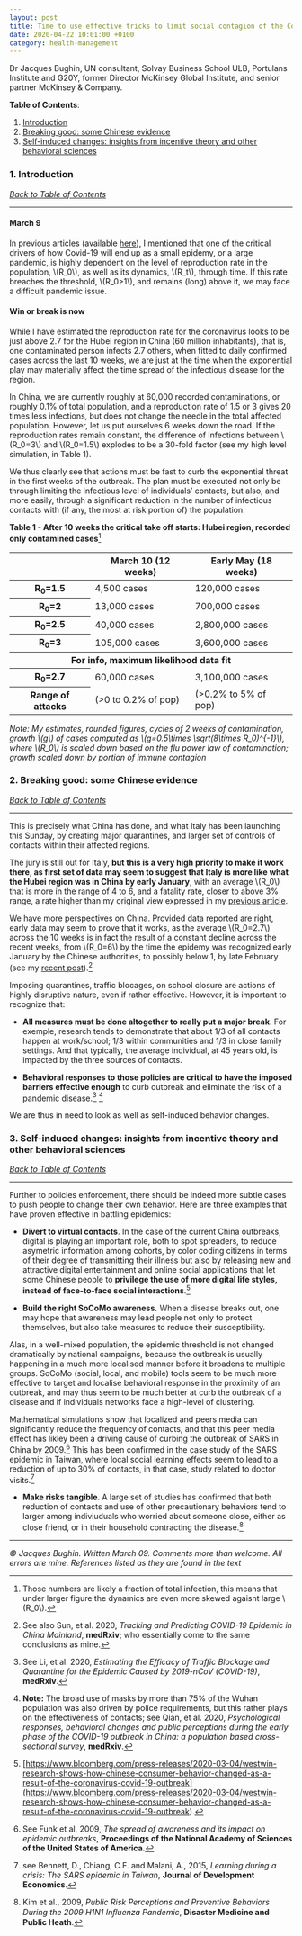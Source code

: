 ```yaml
---
layout: post
title: Time to use effective tricks to limit social contagion of the Covid-19
date: 2020-04-22 10:01:00 +0100
category: health-management
---
```

Dr Jacques Bughin, UN consultant, Solvay Business School ULB, Portulans Institute and G20Y, former Director McKinsey Global Institute, and senior partner McKinsey & Company.

**Table of Contents**:<a name="tbc"></a>

1. [Introduction](#cap1)
2. [Breaking good: some Chinese evidence](#cap2)
3. [Self-induced changes: insights from incentive theory and other behavioral sciences](#cap3)

### 1. Introduction <a name="cap1"></a>

[*Back to Table of Contents*](#tbc)

-------------------------------------

#### **March 9**

In previous articles (available [here](https://www.learningfromthecurve.com/health-management/)), I mentioned that one of the critical drivers of how Covid-19 will end up as a small epidemy, or a large pandemic, is highly dependent on the level of reproduction rate in the population, \\(R_0\\), as well as its dynamics, \\(R_t\\), through time. If this rate breaches the threshold, \\(R_0>1\\), and remains (long) above it, we may face a difficult pandemic issue.

#### **Win or break is now**

While I have estimated the reproduction rate for the coronavirus looks to be just above 2.7 for the Hubei region in China (60 million inhabitants), that is, one contaminated person infects 2.7 others, when fitted to daily confirmed cases across the last 10 weeks, we are just at the time when the exponential play may materially affect the time spread of the infectious disease for the region.

<!--more-->

In China, we are currently roughly at 60,000 recorded contaminations, or roughly 0.1% of total population, and a reproduction rate of 1.5 or 3 gives 20 times less infections, but does not change the needle in the total affected population. However, let us put ourselves 6 weeks down the road. If the reproduction rates remain constant, the difference of infections between \\(R_0=3\\) and \\(R_0=1.5\\) explodes to be a 30-fold factor (see my high level simulation, in Table 1).  

We thus clearly see that actions must be fast to curb the exponential threat in the first weeks of the outbreak. The plan must be executed not only be through limiting the infectious level of individuals’ contacts, but also, and more easily, through a significant reduction in the number of infectious contacts with (if any, the most at risk portion of) the population.

**Table 1 - After 10 weeks the critical take off starts: Hubei region, recorded only contamined cases**[^1]

[^1]: Those numbers are likely a fraction of total infection, this means that under larger figure the dynamics are even more skewed agaisnt large \\(R_0\\).

<table class='table table-bordered table-dark table-hover'>
    <thead>
        <tr>
            <th scope='col'></th>
            <th scope='col'>March 10 (12 weeks)</th>
            <th scope='col'>Early May (18 weeks)</th>
        </tr>
    </thead>
    <tbody>
        <tr>
            <th scope='row'>R<sub>0</sub>=1.5</th>
            <td>4,500 cases</td>
            <td>120,000 cases</td>
        </tr>
        <tr>
            <th scope='row'>R<sub>0</sub>=2</th>
            <td>13,000 cases</td>
            <td>700,000 cases</td>
        </tr>
        <tr>
            <th scope='row'>R<sub>0</sub>=2.5</th>
            <td>40,000 cases</td>
            <td>2,800,000 cases</td>
        </tr>
        <tr>
            <th scope='row'>R<sub>0</sub>=3</th>
            <td>105,000 cases</td>
            <td>3,600,000 cases</td>
        </tr>
        <tr>
            <th scope='row' colspan='4'>For info, maximum likelihood data fit</th>
        </tr>
        <tr>
            <th scope='row'>R<sub>0</sub>=2.7</th>
            <td>60,000 cases</td>
            <td>3,100,000 cases</td>
        </tr>
        <tr>
            <th scope='row'>Range of attacks</th>
            <td>(>0 to 0.2% of pop)</td>
            <td>(>0.2% to 5% of pop)</td>
        </tr>
    </tbody>
</table>

*Note: My estimates, rounded figures, cycles of 2 weeks of contamination, growth \\(g\\) of cases computed as \\(g=0.5\times \sqrt(8\times R_0)^{-1}\\), where \\(R_0\\) is scaled down based on the flu power law of contamination; growth scaled down by portion of immune contagion*

### 2. Breaking good: some Chinese evidence <a name="cap2"></a>

[*Back to Table of Contents*](#tbc)

-------------------------------------

This is precisely what China has done, and what Italy has been launching this Sunday, by creating major quarantines, and larger set of controls of contacts within their affected regions.

The jury is still out for Italy, **but this is a very high priority to make it work there, as first set of data may seem to suggest that Italy is more like what the Hubei region was in China by early January**, with an average \\(R_0\\) that is more in the range of 4 to 6, and a fatality rate, closer to above 3% range, a rate higher than my original view expressed in my [previous article](https://www.learningfromthecurve.com/health-management/2020/04/16/Three-key-COVID-19-indicators-to-curb-a-potential-of-20-million-human-fatality.html).

We have more perspectives on China. Provided data reported are right, early data may seem to prove that it works, as the average \\(R_0=2.7\\) across the 10 weeks is in fact the result of a constant decline across the recent weeks, from \\(R_0=6\\) by the time the epidemy was recognized early January by the Chinese authorities, to possibly below 1, by late February (see my [recent post](https://www.learningfromthecurve.com/health-management/2020/04/22/We-might-be-winning-the-battle-of-the-COVID-19-epidemic-in-China-a-dynamic-perspective.html)).[^2]

[^2]: See also Sun, et al. 2020, *Tracking and Predicting COVID-19 Epidemic in China Mainland*, **medRxiv**; who essentially come to the same conclusions as mine.

Imposing quarantines, traffic blocages, on school closure are actions of highly disruptive nature, even if rather effective. However, it is important to recognize that:

- **All measures must be done altogether to really put a major break**. For exemple, research tends to demonstrate that about 1/3 of all contacts happen at work/school; 1/3 within communities and 1/3 in close family settings. And that typically, the average individual, at 45 years old, is impacted by the three sources of contacts.

- **Behavioral responses to those policies are critical to have the imposed barriers effective enough** to curb outbreak and eliminate the risk of a pandemic disease.[^3] [^4]

[^3]: See Li, et al. 2020, *Estimating the Efficacy of Traffic Blockage and Quarantine for the Epidemic Caused by 2019-nCoV (COVID-19)*, **medRxiv**.

[^4]: **Note:** The broad use of masks by more than 75% of the Wuhan population was also driven by police requirements, but this rather plays on the effectiveness of contacts; see Qian, et al. 2020, *Psychological responses, behavioral changes and public perceptions during the early phase of the COVID-19 outbreak in China: a population based cross-sectional survey*, **medRxiv**.

We are thus in need to look as well as self-induced behavior changes.

### 3. Self-induced changes: insights from incentive theory and other behavioral sciences <a name="cap3"></a>

[*Back to Table of Contents*](#tbc)

-------------------------------------

Further to policies enforcement, there should be indeed more subtle cases to push people to change their own behavior. Here are three examples that have proven effective in battling epidemics:

- **Divert to virtual contacts**. In the case of the current China outbreaks, digital is playing an important role, both to spot spreaders, to reduce asymetric information among cohorts, by color coding citizens in terms of their degree of transmitting their illness but also by releasing new and attractive digital entertainment and online social applications that let some Chinese people to **privilege the use of more digital life styles, instead of face-to-face social interactions**.[^5]

[^5]: [https://www.bloomberg.com/press-releases/2020-03-04/westwin-research-shows-how-chinese-consumer-behavior-changed-as-a-result-of-the-coronavirus-covid-19-outbreak] (https://www.bloomberg.com/press-releases/2020-03-04/westwin-research-shows-how-chinese-consumer-behavior-changed-as-a-result-of-the-coronavirus-covid-19-outbreak).

- **Build the right SoCoMo awareness.** When a disease breaks out, one may hope that awareness may lead people not only to protect themselves, but also take measures to reduce their susceptibility.

Alas, in a well-mixed population, the epidemic threshold is not changed dramatically by national campaigns, because the outbreak is usually happening in a much more localised manner before it broadens to multiple groups. SoCoMo  (social, local, and mobile) tools seem to be much more effective to target and localise behavioral response in the proximity of an outbreak, and may thus seem to be much better at curb the outbreak of a disease and if individuals networks face a high-level of clustering.

Mathematical simulations show that localized and peers media can significantly reduce the frequency of contacts, and that this peer media effect has likley been a driving cause of curbing the outbreak of SARS in China by 2009.[^6] This has been confirmed in the case study of the SARS epidemic in Taiwan, where local social learning effects seem to lead to a reduction of up to 30% of contacts, in that case, study related to doctor visits.[^7]

[^6]: See Funk et al, 2009, *The spread of awareness and its impact on epidemic outbreaks*, **Proceedings of the National Academy of Sciences of the United States of America**.

[^7]: see Bennett, D., Chiang, C.F. and Malani, A., 2015, *Learning during a crisis: The SARS epidemic in Taiwan*, **Journal of Development Economics**.

- **Make risks tangible**. A large set of studies has confirmed that both reduction of contacts and use of other precautionary behaviors tend to larger among indiviuduals who worried about someone close, either as close friend, or in their household contracting the disease.[^8]

[^8]: Kim et al., 2009, *Public Risk Perceptions and Preventive Behaviors During the 2009 H1N1 Inﬂuenza Pandemic*, **Disaster Medicine and Public Heath**.

-------------------------------------

*© Jacques Bughin. Written March 09. Comments more than welcome. All errors are mine. References listed as they are found in the text*
